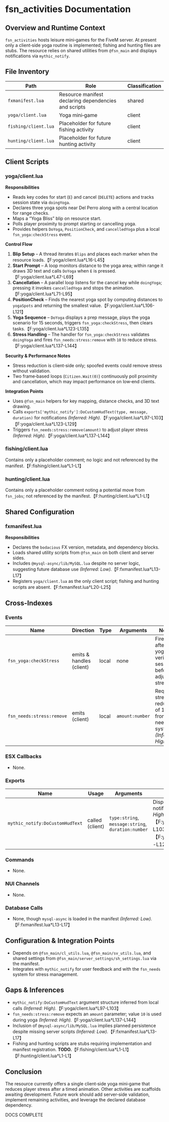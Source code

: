 # fsn_activities Documentation

## Overview and Runtime Context
`fsn_activities` hosts leisure mini‑games for the FiveM server. At present only a client‑side yoga routine is implemented; fishing and hunting files are stubs. The resource relies on shared utilities from `@fsn_main` and displays notifications via `mythic_notify`.

## File Inventory
| Path | Role | Classification |
|------|------|----------------|
| `fxmanifest.lua` | Resource manifest declaring dependencies and scripts | shared |
| `yoga/client.lua` | Yoga mini‑game | client |
| `fishing/client.lua` | Placeholder for future fishing activity | client |
| `hunting/client.lua` | Placeholder for future hunting activity | client |

## Client Scripts

### yoga/client.lua
**Responsibilities**
- Reads key codes for start (`E`) and cancel (`DELETE`) actions and tracks session state via `doingYoga`.
- Declares three yoga spots near Del Perro along with a central location for range checks.
- Maps a “Yoga Bliss” blip on resource start.
- Polls player proximity to prompt starting or cancelling yoga.
- Provides helpers `DoYoga`, `PositionCheck`, and `cancelledYoga` plus a local `fsn_yoga:checkStress` event.

**Control Flow**
1. **Blip Setup** – A thread iterates `Blips` and places each marker when the resource loads.【F:yoga/client.lua†L16-L45】
2. **Start Prompt** – A loop monitors distance to the yoga area; within range it draws 3D text and calls `DoYoga` when `E` is pressed.【F:yoga/client.lua†L47-L69】
3. **Cancellation** – A parallel loop listens for the cancel key while `doingYoga`; pressing it invokes `cancelledYoga` and stops the animation.【F:yoga/client.lua†L71-L95】
4. **PositionCheck** – Finds the nearest yoga spot by computing distances to `yogaSpots` and returning the smallest value.【F:yoga/client.lua†L106-L121】
5. **Yoga Sequence** – `DoYoga` displays a prep message, plays the yoga scenario for 15 seconds, triggers `fsn_yoga:checkStress`, then clears tasks.【F:yoga/client.lua†L123-L135】
6. **Stress Handling** – The handler for `fsn_yoga:checkStress` validates `doingYoga` and fires `fsn_needs:stress:remove` with `10` to reduce stress.【F:yoga/client.lua†L137-L144】

**Security & Performance Notes**
- Stress reduction is client‑side only; spoofed events could remove stress without validation.
- Two frame‑based loops (`Citizen.Wait(0)`) continuously poll proximity and cancellation, which may impact performance on low‑end clients.

**Integration Points**
- Uses `@fsn_main` helpers for key mapping, distance checks, and 3D text drawing.
- Calls `exports['mythic_notify']:DoCustomHudText(type, message, duration)` for notifications *(Inferred: High).*【F:yoga/client.lua†L97-L103】【F:yoga/client.lua†L123-L129】
- Triggers `fsn_needs:stress:remove(amount)` to adjust player stress *(Inferred: High).*【F:yoga/client.lua†L137-L144】

### fishing/client.lua
Contains only a placeholder comment; no logic and not referenced by the manifest.【F:fishing/client.lua†L1-L1】

### hunting/client.lua
Contains only a placeholder comment noting a potential move from `fsn_jobs`; not referenced by the manifest.【F:hunting/client.lua†L1-L1】

## Shared Configuration

### fxmanifest.lua
**Responsibilities**
- Declares the `bodacious` FX version, metadata, and dependency blocks.
- Loads shared utility scripts from `@fsn_main` on both client and server sides.
- Includes `@mysql-async/lib/MySQL.lua` despite no server logic, suggesting future database use *(Inferred: Low).*【F:fxmanifest.lua†L13-L17】
- Registers `yoga/client.lua` as the only client script; fishing and hunting scripts are absent.【F:fxmanifest.lua†L20-L25】

## Cross-Indexes

### Events
| Name | Direction | Type | Arguments | Notes |
|------|-----------|------|-----------|-------|
| `fsn_yoga:checkStress` | emits & handles (client) | local | none | Fired after yoga to verify session before adjusting stress. |
| `fsn_needs:stress:remove` | emits (client) | local | `amount:number` | Requests stress reduction of 10 from needs system *(Inferred: High).* |

### ESX Callbacks
- None.

### Exports
| Name | Usage | Arguments | Notes |
|------|-------|-----------|-------|
| `mythic_notify:DoCustomHudText` | called (client) | `type:string`, `message:string`, `duration:number` | Displays HUD notifications *(Inferred: High).*【F:yoga/client.lua†L97-L103】【F:yoga/client.lua†L123-L129】|

### Commands
- None.

### NUI Channels
- None.

### Database Calls
- None, though `mysql-async` is loaded in the manifest *(Inferred: Low).*【F:fxmanifest.lua†L13-L17】

## Configuration & Integration Points
- Depends on `@fsn_main/cl_utils.lua`, `@fsn_main/sv_utils.lua`, and shared settings from `@fsn_main/server_settings/sh_settings.lua` via the manifest.
- Integrates with `mythic_notify` for user feedback and with the `fsn_needs` system for stress management.

## Gaps & Inferences
- `mythic_notify:DoCustomHudText` argument structure inferred from local calls *(Inferred: High).*【F:yoga/client.lua†L97-L103】
- `fsn_needs:stress:remove` expects an `amount` parameter; value `10` is used during yoga *(Inferred: High).*【F:yoga/client.lua†L137-L144】
- Inclusion of `@mysql-async/lib/MySQL.lua` implies planned persistence despite missing server scripts *(Inferred: Low).*【F:fxmanifest.lua†L13-L17】
- Fishing and hunting scripts are stubs requiring implementation and manifest registration. **TODO.**【F:fishing/client.lua†L1-L1】【F:hunting/client.lua†L1-L1】

## Conclusion
The resource currently offers a single client‑side yoga mini‑game that reduces player stress after a timed animation. Other activities are scaffolds awaiting development. Future work should add server‑side validation, implement remaining activities, and leverage the declared database dependency.

DOCS COMPLETE

